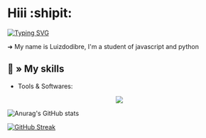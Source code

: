 # Hiii :shipit:


[![Typing SVG](https://readme-typing-svg.demolab.com?font=Fira+Code&pause=1000&width=435&lines=Luizdodibre)](https://git.io/typing-svg)
  
  
➜ My name is Luizdodibre, I'm a student of javascript and python

## 💫 » My skills

- Tools & Softwares:

<p align="center">
  <a href="https://skillicons.dev">
    <img src="https://skillicons.dev/icons?i=cs,js,discord,github,ps,replit,py,vscode,figma&theme=dark" />
  </a>
</p>


![Anurag's GitHub stats](https://github-readme-stats.vercel.app/api?username=HSp4m&show_icons=true&theme=dark)

[![GitHub Streak](https://streak-stats.demolab.com?user=HSp4m&theme=dark&hide_border=true&border_radius=10&mode=weekly)](https://git.io/streak-stats)
